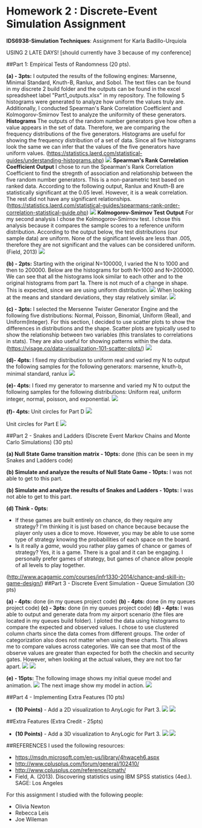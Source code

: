 # Homework 2 :  Discrete-Event Simulation Assignment
**IDS6938-Simulation Techniques**: Assignment for Karla Badillo-Urquiola

USING 2 LATE DAYS! [should currently have 3 because of my conference]

##Part 1: Empirical Tests of Randomness (20 pts).

**(a) - 3pts:** I outputed the results of the following engines: Marsenne, Minimal Standard, Knuth-B, Ranlux, and Sobol. The text files can be found in my discrete 2 build folder and the outputs can be found in the excel spreadsheet label "Part1_outputs.xlsx" in my repository. The following 5 histograms were generated to analyze how uniform the values truly are. Additionally, I conducted Spearman's Rank Correlation Coefficient and Kolmogorov-Smirnov Test to analyze the uniformity of these generators.
**Histograms**
The outputs of the random number generators give how often a value appears in the set of data. Therefore, we are comparing the frequency distributions of the five generators. Histograms are useful for showing the frequency distribution of a set of data. Since all five histograms look the same we can infer that the values of the five generators have uniform values. (https://statistics.laerd.com/statistical-guides/understanding-histograms.php)
![](images/usefulcharts_part1a.png?raw=true)
**Spearman's Rank Correlation Coefficient Output**
I chose to run the Spearman's Rank Correlation Coefficient to find the stregnth of association and relationship between the five random number generators. This is a non-parametric test based on ranked data. According to the following output, Ranlux and Knuth-B are statistically significant at the 0.05 level. However, it is a weak correlation. The rest did not have any significant relationships. (https://statistics.laerd.com/statistical-guides/spearmans-rank-order-correlation-statistical-guide.php)
![](images/Spearman_output.png?raw=true)
**Kolmogorov-Smirnov Test Output**
For my second analysis I chose the Kolmogorov-Smirnov test. I chose this analysis because it compares the sample scores to a reference uniform distribution. According to the output below, the test distributions (our sample data) are uniform. None of the significant levels are less than .005, therefore they are not significant and the values can be considered uniform. (Field, 2013)
![](images/K-Stest_output.png?raw=true)

**(b) - 2pts:**  Starting with the original N=100000, I varied the N to 1000 and then to 200000. Below are the histograms for both N=1000 and N=200000. We can see that all the histograms look similar to each other and to the original histograms from part 1a. There is not much of a change in shape. This is expected, since we are using uniform distribution.
![](images/usefulcharts_part1b.png?raw=true)
When looking at the means and standard deviations, they stay relatively similar.
![](images/Mean-SD.png?raw=true)

**(c) - 3pts:** I selected the Mersenne Twister Generator Engine and the following five distributions: Normal, Poisson, Binomial, Uniform (Real), and Uniform(Integer). For this section, I decided to use scatter plots to show the differences in distributions and the shape. Scatter plots are typically used to show the relationship between two variables (this translates to correlations in stats). They are also useful for showing patterns within the data. (https://visage.co/data-visualization-101-scatter-plots/)
![](images/usefulcharts_part1c.png?raw=true)

**(d)- 4pts:** I fixed my distribution to uniform real and varied my N to output the following samples for the following generators: marsenne, knuth-b, minimal standard, ranlux
![](images/part1d_unitsquare.png?raw=true)

**(e)- 4pts:** I fixed my generator to marsenne and varied my N to output the following samples for the following distributions: Uniform real, uniform integer, normal, poisson, and exponential.
![](images/part1e_unitsquare.png?raw=true)

**(f)- 4pts:**
Unit circles for Part D
![](images/part1f_engine_unitcircle.png?raw=true)

Unit circles for Part E
![](images/part1f_dist_unitcircle.png?raw=true)

##Part 2 - Snakes and Ladders (Discrete Event Markov Chains and Monte Carlo Simulations) (30 pts)

**(a) Null State Game transition matrix - 10pts:** done (this can be seen in my Snakes and Ladders code)

**(b) Simulate and analyze the results of Null State Game - 10pts:** I was not able to get to this part.

**(b) Simulate and analyze the results of Snakes and Ladders - 10pts:** I was not able to get to this part.

**(d) Think - 0pts:**
* If these games are built entirely on chance, do they require any strategy?
I'm thinking it is just based on chance because because the player only uses a dice to move. However, you may be able to use some type of strategy knowing the probabilities of each space on the board.
* Is it really a *game*, would you rather play games of chance or games of strategy?
Yes, it is a game. There is a goal and it can be engaging. I personally prefer games of strategy, but games of chance allow people of all levels to play together.

(http://www.acagamic.com/courses/infr1330-2014/chance-and-skill-in-game-design/)
##Part 3 - Discrete Event Simulation - Queue Simulation (30 pts)

**(a) - 4pts:** done (in my queues project code)
**(b) - 4pts:** done (in my queues project code)
**(c) - 3pts:** done (in my queues project code)
**(d) - 4pts:** I was able to output and generate data from my airport scenario (the files are located in my queues build folder). I ploted the data using histograms to compare the expected and observed values. I chose to use clustered column charts since the data comes from different groups. The order of categorization also does not matter when using these charts. This allows me to compare values across categories. We can see that most of the observe values are greater than expected for both the checkin and security gates. However, when looking at the actual values, they are not too far apart.
![](images/usefulcharts_checkin.png?raw=true)
![](images/usefulcharts_security.png?raw=true)

**(e) - 15pts:** The following image shows my initial queue model and animation.
![](images/logicmodel.PNG?raw=true)
The next image show my model in action.
![](images/logicmodelanimation.PNG?raw=true)

##Part 4 - Implementing Extra Features (10 pts)
* **(10 Points)** - Add a 2D visualization to AnyLogic for Part 3.
![](images/2Dmodel.png?raw=true)
![](images/2Dmodelanimation.PNG?raw=true)

##Extra Features (Extra Credit - 25pts)
* **(10 Points)** - Add a 3D visualization to AnyLogic for Part 3.
![](images/3Dmodelanimation.PNG?raw=true)
![](images/3Dmodelanimation2.PNG?raw=true)


##REFERENCES
I used the following resources:
* https://msdn.microsoft.com/en-us/library/4hwaceh6.aspx
* http://www.cplusplus.com/forum/general/102410/
* http://www.cplusplus.com/reference/cmath/
* Field, A. (2013). Discovering statistics using IBM SPSS statistics (4ed.). SAGE: Los Angeles


For this assignment I studied with the following people:
* Olivia Newton
* Rebecca Leis
* Joe Wileman

